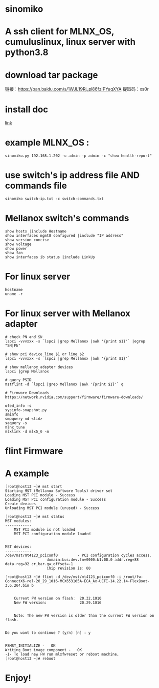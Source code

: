 # sinomiko
# A ssh client for MLNX_OS, cumuluslinux, linux server with python3.8

# download tar package 
链接：https://pan.baidu.com/s/1WJL19Rj_pl86fzIPYaqXYA 
提取码：xs0r 



# install doc
[link](https://github.com/wuchanghui5220/sinomiko/blob/main/Packages/install.md)

# example MLNX_OS :
	sinomiko.py 192.168.1.202 -u admin -p admin -c "show health-report"
	
# use switch's ip address file AND commands file
	sinomiko switch-ip.txt -c switch-commands.txt 

# Mellanox switch's commands
	show hosts |include Hostname
	show interfaces mgmt0 configured |include "IP address"
	show version concise
	show voltage
	show power
	show fan
	show interfaces ib status |include LinkUp
	
# For linux server
	hostname
	uname -r
	
# For linux server with Mellanox adapter
	# check PN and SN
	lspci -vvvxxx -s `lspci |grep Mellanox |awk '{print $1}'` |egrep "SN|PN"
	
	# show pci device line $1 or line $2
	lspci -vvvxxx -s `lspci |grep Mellanox |awk '{print $1}'` 
	
	# show mellanox adapter devices
	lspci |grep Mellanox
	
	# query PSID
	mstflint -d `lspci |grep Mellanox |awk '{print $1}'` q
	
	# Firmware Downloads
	https://network.nvidia.com/support/firmware/firmware-downloads/
	
	ofed_info -s
	sysinfo-snapshot.py
	sminfo
	smpquery nd <lid>
	saquery -s
	mlnx_tune
	mlxlink -d mlx5_0 -m
	
# flint Firmware
# A example
	[root@host13 ~]# mst start
	Starting MST (Mellanox Software Tools) driver set
	Loading MST PCI module - Success
	Loading MST PCI configuration module - Success
	Create devices
	Unloading MST PCI module (unused) - Success

	[root@host13 ~]# mst status
	MST modules:
	------------
	    MST PCI module is not loaded
	    MST PCI configuration module loaded


	MST devices:
	------------
	/dev/mst/mt4123_pciconf0         - PCI configuration cycles access.
					   domain:bus:dev.fn=0000:b1:00.0 addr.reg=88 data.reg=92 cr_bar.gw_offset=-1
					   Chip revision is: 00

	[root@host13 ~]# flint -d /dev/mst/mt4123_pciconf0 -i /root/fw-ConnectX6-rel-20_29_1016-MCX653105A-ECA_Ax-UEFI-14.22.14-FlexBoot-3.6.204.bin b


	    Current FW version on flash:  20.32.1010
	    New FW version:               20.29.1016


	    Note: The new FW version is older than the current FW version on flash.


	Do you want to continue ? (y/n) [n] : y


	FSMST_INITIALIZE -   OK
	Writing Boot image component -   OK
	-I- To load new FW run mlxfwreset or reboot machine.
	[root@host13 ~]# reboot
	
# Enjoy!
